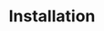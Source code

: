 ---
title: "Installation"
description: "Setting up the library for use on your system."
icon: "deployed_code_update"
weight: 1
draft: false
---